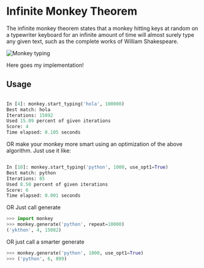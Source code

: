 # Infinite Monkey Theorem

The infinite monkey theorem states that a monkey hitting keys at random on a typewriter keyboard for an infinite amount of time will almost surely type any given text, such as the complete works of William Shakespeare.

![Monkey typing](https://upload.wikimedia.org/wikipedia/commons/thumb/3/3c/Chimpanzee_seated_at_typewriter.jpg/220px-Chimpanzee_seated_at_typewriter.jpg)

Here goes my implementation!

## Usage

```python

In [4]: monkey.start_typing('hola', 100000)
Best match: hola
Iterations: 15092
Used 15.09 percent of given iterations
Score: 4
Time elapsed: 0.105 seconds
```

OR make your monkey more smart using an optimization of the above algorithm. Just use it like: 

```python

In [10]: monkey.start_typing('python', 1000, use_opt1=True)                                            
Best match: python
Iterations: 85
Used 8.50 percent of given iterations
Score: 6
Time elapsed: 0.001 seconds
```

OR Just call generate

```python
>>> import monkey
>>> monkey.generate('python', repeat=10000)
('ykthon', 4, 15082)
```

OR just call a smarter generate

```python
>>> monkey.generate('python', 1000, use_opt1=True)
>>> ('python', 6, 899)
```
